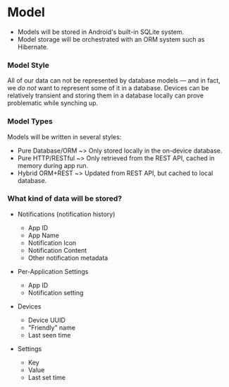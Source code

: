 # Model
- Models will be stored in Android's built-in SQLite system.
- Model storage will be orchestrated with an ORM system such as Hibernate.


### Model Style
All of our data can not be represented by database models — and in fact, we *do not* want to represent some of it in a database.
Devices can be relatively transient and storing them in a database locally can prove problematic while synching up.


### Model Types
Models will be written in several styles:
- Pure Database/ORM ~> Only stored locally in the on-device database.
- Pure HTTP/RESTful ~> Only retrieved from the REST API, cached in memory during app run.
- Hybrid ORM+REST ~> Updated from REST API, but cached to local database.


### What kind of data will be stored?
- Notifications (notification history)
  - App ID
  - App Name
  - Notification Icon
  - Notification Content
  - Other notification metadata


- Per-Application Settings
  - App ID
  - Notification setting


- Devices
  - Device UUID
  - "Friendly" name
  - Last seen time


- Settings
  - Key
  - Value
  - Last set time
